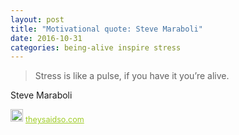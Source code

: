 ```yaml
---
layout: post
title: "Motivational quote: Steve Maraboli"
date: 2016-10-31
categories: being-alive inspire stress
---
```

> Stress is like a pulse, if you have it you’re alive.

Steve Maraboli

<span style="z-index:50;font-size:0.9em;"><img src="https://theysaidso.com/branding/theysaidso.png" height="20" width="20" alt="theysaidso.com"/><a href="https://theysaidso.com" title="Powered by quotes from theysaidso.com" style="color: #9fcc25; margin-left: 4px; vertical-align: middle;">theysaidso.com</a></span>

